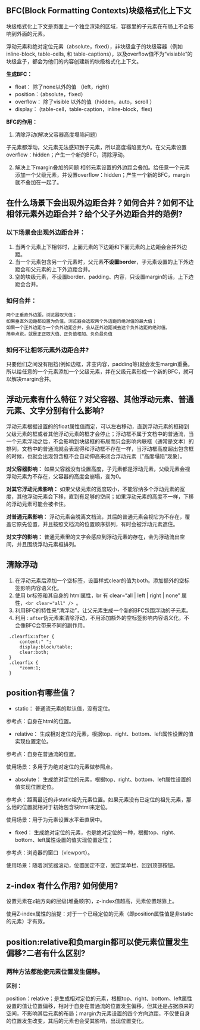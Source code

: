 ## BFC(Block Formatting Contexts)块级格式化上下文
块级格式化上下文是页面上一个独立渲染的区域，容器里的子元素在布局上不会影响到外面的元素。

浮动元素和绝对定位元素（absolute，fixed），非块级盒子的块级容器（例如 inline-block, table-cells, 和 table-captions），以及overflow值不为“visiable”的块级盒子，都会为他们的内容创建新的块级格式化上下文。

**生成BFC：**
- float： 除了none以外的值 （left，right）
- position：（absolute，fixed）
- overflow： 除了visible 以外的值（hidden，auto，scroll ）
- display： (table-cell，table-caption，inline-block，flex)

**BFC的作用：**
1. 清除浮动(解决父容器高度塌陷问题)

子元素都浮动，父元素无法感知到子元素，所以高度塌陷变为0。在父元素设置overflow：hidden；产生一个新的BFC，清除浮动。

2. 解决上下margin叠加的问题
相邻元素设置的外边距会叠加。给任意一个元素添加一个父级元素，并设置overflow：hidden；产生一个新的BFC，margin就不叠加在一起了。

## 在什么场景下会出现外边距合并？如何合并？如何不让相邻元素外边距合并？给个父子外边距合并的范例?
### 以下场景会出现外边距合并：
1. 当两个元素上下相邻时，上面元素的下边距和下面元素的上边距会合并外边距。
2. 当一个元素包含另一个元素时，父元素**不设置border**，子元素设置的上下外边距会和父元素的上下外边距合并。
3. 空的块级元素，不设置border、padding、内容，只设置margin的话，上下边距会合并。
### 如何合并：
```
两个正垂直外边距，浏览器取大值；
如果垂直外边距都设置为负值，浏览器会选取两个外边距的绝对值的最大值；
如果一个正外边距与一个负外边距合并，会从正外边距减去这个负外边距的绝对值。
简单点说，就是正正取大值、正负值相加、负负最负值
```
### 如何不让相邻元素外边距合并?
只要他们之间没有阻挡(例如边框，非空内容，padding等)就会发生margin重叠。所以给任意的一个元素添加一个父级元素，并在父级元素形成一个新的BFC，就可以解决margin合并。

## 浮动元素有什么特征？对父容器、其他浮动元素、普通元素、文字分别有什么影响?
浮动元素根据设置的的float属性值而定，可以左右移动，直到浮动元素的框碰到父级元素的框或者其他浮动元素的框才会停止；浮动框不属于文档中的普通流，当一个元素浮动之后，不会影响到块级框的布局而只会影响内联框（通常是文本）的排列，文档中的普通流就会表现得和浮动框不存在一样，当浮动框高度超出包含框的时候，也就会出现包含框不会自动伸高来闭合浮动元素（“高度塌陷”现象）。

**对父容器影响：** 如果父容器没有设置高度，子元素都是浮动元素，父级元素会视浮动元素为不存在，父容器的高度会崩塌，变为0。

**对其它浮动元素影响：** 如果父级元素的宽度较小，不能容纳多个浮动元素的宽度，其他浮动元素会下移，直到有足够的空间；如果浮动元素的高度不一样，下移的浮动元素可能会被卡住。

**对普通元素影响：** 浮动元素会脱离文档流，其后的普通元素会视它为不存在，覆盖它原先位置，并且按照文档流的位置顺序排列，有时会被浮动元素遮住。

**对文字的影响：** 普通元素里的文字会感应到浮动元素的存在，会为浮动流出空间，并且围绕浮动元素框排列。

## 清除浮动
1. 在浮动元素后添加一个空标签，设置样式clear的值为both。添加额外的空标签影响内容语义化。
2. 使用 br标签和其自身的 html属性，br 有 clear=“all | left | right | none” 属性，`<br clear="all" /> `。
3. 利用BFC的特性来“清浮动”，让父元素生成一个新的BFC包围浮动的子元素。
4. 利用`：after`伪元素来清除浮动，不用添加额外的空标签影响内容语义化，不会像BFC会带来不同的副作用。
 ```
  .clearfix:after {
      content:" "; 
      display:block/table; 
      clear:both; 
  }
  .clearfix {
      *zoom:1; 
  }
```

## position有哪些值？
- static：
 普通流元素的默认值，没有定位。

 参考点：自身在html的位置。
- relative：
 生成相对定位的元素，根据top、right、bottom、left属性设置的值实现位置定位。

 参考点：自身在普通流的位置。

 使用场景：多用于为绝对定位的元素做参照点。
- absolute：
 生成绝对定位的元素，根据top、right、bottom、left属性设置的值实现位置定位。

 参考点：距离最近的非static祖先元素位置。如果元素没有已定位的祖先元素，那么他的位置就相对于初始包含块html来定位。

 使用场景：用于为元素设置水平垂直居中。
- fixed：
 生成绝对定位的元素，也是绝对定位的一种，根据top、right、bottom、left属性设置的值实现位置定位；

 参考点：浏览器的窗口（viewport）。

 使用场景：随着浏览器滚动，位置固定不变，固定菜单栏、回到顶部按钮。
## z-index 有什么作用? 如何使用?
设置元素在z轴方向的层级(堆叠顺序)，z-index值越高，元素位置越靠上。

使用Z-index属性的前提：对于一个已经定位的元素（即position属性值是非static的元素）才有效。

## position:relative和负margin都可以使元素位置发生偏移?二者有什么区别?
### 两种方法都能使元素位置发生偏移。
**区别：**

position：relative；是生成相对定位的元素，根据top、right、bottom、left属性设置的值让位置偏移，相对于自身在普通流的位置发生偏移，但其还是占据原来的空间，不影响其后元素的布局；margin为元素设置的四个方向边距，不仅使自身的位置发生改变，其后的元素也会受其影响，出现位置变化。
